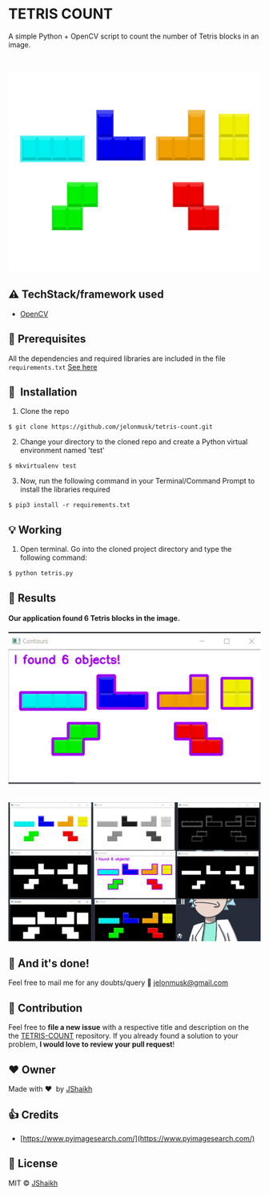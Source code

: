 # TETRIS COUNT
A simple Python + OpenCV script to count the number of Tetris blocks in an image.    

     
&nbsp;&nbsp;&nbsp;&nbsp;&nbsp;&nbsp;&nbsp;&nbsp;&nbsp;&nbsp;&nbsp;&nbsp;&nbsp;&nbsp;&nbsp;&nbsp;&nbsp;&nbsp;&nbsp;&nbsp;&nbsp;&nbsp;&nbsp;&nbsp;&nbsp;&nbsp;&nbsp;&nbsp;&nbsp;&nbsp;&nbsp;&nbsp;&nbsp;&nbsp;&nbsp;
<p align="center"><img src="https://github.com/jelonmusk/tetris-count/blob/main/blocks.png" width="700" height="400"></p>    


## :warning: TechStack/framework used

- [OpenCV](https://opencv.org/)

## :key: Prerequisites

All the dependencies and required libraries are included in the file <code>requirements.txt</code> [See here](https://github.com/jelonmusk/tetris-count/blob/main/requirements.txt)

## 🚀&nbsp; Installation
1. Clone the repo
```
$ git clone https://github.com/jelonmusk/tetris-count.git
```

2. Change your directory to the cloned repo and create a Python virtual environment named 'test'
```
$ mkvirtualenv test
```

3. Now, run the following command in your Terminal/Command Prompt to install the libraries required
```
$ pip3 install -r requirements.txt
```    

## :bulb: Working

1. Open terminal. Go into the cloned project directory and type the following command:
```
$ python tetris.py
```    


## :key: Results

#### Our application found 6 Tetris blocks in the image.

![](https://github.com/jelonmusk/tetris-count/blob/main/images/image2.png)    
<br>    
![](https://github.com/jelonmusk/tetris-count/blob/main/images/image1.png)

## :clap: And it's done!    
Feel free to mail me for any doubts/query 
:email: jelonmusk@gmail.com

## :handshake: Contribution
Feel free to **file a new issue** with a respective title and description on the the [TETRIS-COUNT](https://github.com/jelonmusk/tetris-count/issues) repository. If you already found a solution to your problem, **I would love to review your pull request**! 

## :heart: Owner
Made with :heart:&nbsp;  by [JShaikh](https://github.com/jelonmusk)    

## :+1: Credits
* [https://www.pyimagesearch.com/](https://www.pyimagesearch.com/)     

## :eyes: License
MIT © [JShaikh](https://github.com/jelonmusk/tetris-count/blob/main/LICENSE)

